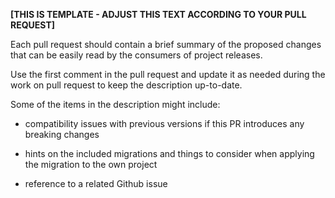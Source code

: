 **[THIS IS TEMPLATE - ADJUST THIS TEXT ACCORDING TO YOUR PULL REQUEST]**

Each pull request should contain a brief summary of the proposed changes  
that can be easily read by the consumers of project releases.

Use the first comment in the pull request and update it as needed during
the work on pull request to keep the description up-to-date.

Some of the items in the description might include:

- compatibility issues with previous versions if this PR introduces any
breaking changes

- hints on the included migrations and things to consider when applying
the migration to the own project

- reference to a related Github issue
